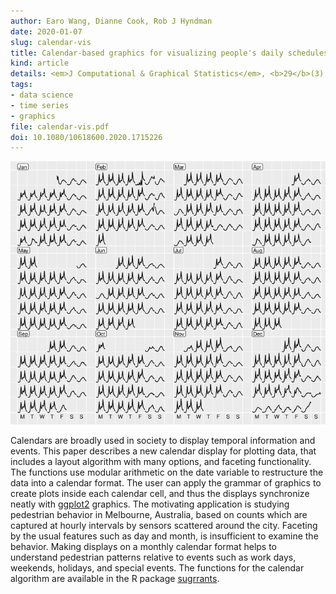 ```yaml
---
author: Earo Wang, Dianne Cook, Rob J Hyndman
date: 2020-01-07
slug: calendar-vis
title: Calendar-based graphics for visualizing people's daily schedules
kind: article
details: <em>J Computational & Graphical Statistics</em>, <b>29</b>(3), 490-502
tags:
- data science
- time series
- graphics
file: calendar-vis.pdf
doi: 10.1080/10618600.2020.1715226
---
```


![](/img/calendar-vis.png)

Calendars are broadly used in society to display temporal information and events. This paper describes a new calendar display for plotting data, that includes a layout algorithm with many options, and faceting functionality. The functions use modular arithmetic on the date variable to restructure the data into a calendar format. The user can apply the grammar of graphics to create plots inside each calendar cell, and thus the displays synchronize neatly with [ggplot2](http://ggplot2.tidyverse.org) graphics. The motivating application is studying pedestrian behavior in Melbourne, Australia, based on counts which are captured at hourly intervals by sensors scattered around the city. Faceting by the usual features such as day and month, is insufficient to examine the behavior. Making displays on a monthly calendar format helps to understand pedestrian patterns relative to events such as work days, weekends, holidays, and special events. The functions for the calendar algorithm are available in the R package [sugrrants](http://pkg.earo.me/sugrrants).
